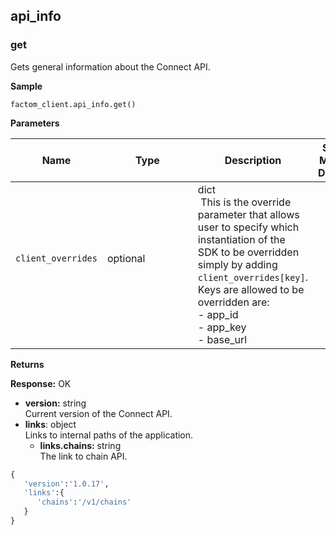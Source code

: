 api_info
-------

### get <a name="info_get">

Gets general information about the Connect API.

**Sample**
```python
factom_client.api_info.get()
```
**Parameters**

| **Name**                 | **Type** | **Description**                                                                                                                                                                                                                                                                                                                               | **SDK Error Message & Description** |
|--------------------------|----------|-----------------------------------------------------------------------------------------------------------------------------------------------------------------------------------------------------------------------------------------------------------------------------------------------------------------------------------------------|-------------------------------------|
| `client_overrides`  | optional                               | dict </br>  This is the override parameter that allows user to specify which instantiation of the SDK to be overridden simply by adding `client_overrides[key]`.</br> Keys are allowed to be overridden are: </br>- app_id </br>- app_key</br>- base_url</br>                                   |


**Returns**</br>

**Response:** OK
-   **version:** string </br> Current version of the Connect API.
-   **links**: object </br> Links to internal paths of the application.
	-   **links.chains:** string </br> The link to chain API.
```python
{  
   'version':'1.0.17',
   'links':{  
      'chains':'/v1/chains'
   }
}
```
